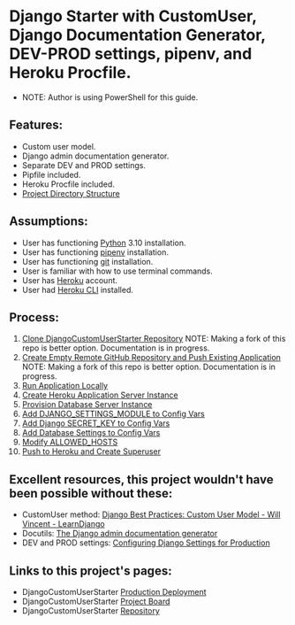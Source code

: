 # Django Starter with CustomUser, Django Documentation Generator, DEV-PROD settings, pipenv, and Heroku Procfile.


* NOTE: Author is using PowerShell for this guide.

## Features:
* Custom user model.
* Django admin documentation generator.
* Separate DEV and PROD settings.
* Pipfile included.
* Heroku Procfile included.
* [Project Directory Structure](notes/directory_structure.md)

## Assumptions:
* User has functioning [Python](https://www.python.org/downloads/) 3.10 installation.
* User has functioning [pipenv](https://pypi.org/project/pipenv/) installation.
* User has functioning [git](https://git-scm.com/downloads) installation.
* User is familiar with how to use terminal commands.
* User has [Heroku](https://www.heroku.com/) account.
* User had [Heroku CLI](https://devcenter.heroku.com/articles/heroku-cli#install-the-heroku-cli) installed.

## Process:
1. [Clone DjangoCustomUserStarter Repository](notes/clone_django_custom_user_starter_repo.md) NOTE: Making a fork of this repo is better option. Documentation is in progress.
1. [Create Empty Remote GitHub Repository and Push Existing Application](notes/create_empty_remote_repo_push_existing_application.md) NOTE: Making a fork of this repo is better option. Documentation is in progress.
1. [Run Application Locally](notes/run_application_locally.md)
1. [Create Heroku Application Server Instance](notes/create_heroku_application_server_instance.md)
1. [Provision Database Server Instance](notes/provision_database_server_instance.md)
1. [Add DJANGO_SETTINGS_MODULE to Config Vars](notes/add_django_settings_module_to_config_vars.md)
1. [Add Django SECRET_KEY to Config Vars](notes/add_secret_key_to_config_vars.md)
1. [Add Database Settings to Config Vars](notes/add_database_settings_to_config_vars.md)
1. [Modify ALLOWED_HOSTS](notes/modify_allowed_hosts.md)
1. [Push to Heroku and Create Superuser](notes/push_to_heroku_and_createsuperuser.md)

## Excellent resources, this project wouldn't have been possible without these:
* CustomUser method: [Django Best Practices: Custom User Model - Will Vincent - LearnDjango](https://learndjango.com/tutorials/django-custom-user-model)
* Docutils: [The Django admin documentation generator](https://docs.djangoproject.com/en/4.0/ref/contrib/admin/admindocs/)
* DEV and PROD settings: [Configuring Django Settings for Production](https://thinkster.io/tutorials/configuring-django-settings-for-production)

## Links to this project's pages:
* DjangoCustomUserStarter [Production Deployment](https://django-custom-user-starter.herokuapp.com/)
* DjangoCustomUserStarter [Project Board](https://github.com/brucestull/DjangoCustomUserStarter/projects/1)
* DjangoCustomUserStarter [Repository](https://github.com/brucestull/DjangoCustomUserStarter)
